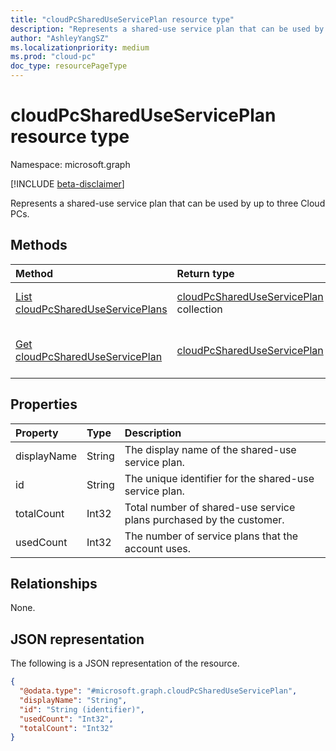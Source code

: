```yaml
---
title: "cloudPcSharedUseServicePlan resource type"
description: "Represents a shared-use service plan that can be used by up to three Cloud PCs."
author: "AshleyYangSZ"
ms.localizationpriority: medium
ms.prod: "cloud-pc"
doc_type: resourcePageType
---
```


# cloudPcSharedUseServicePlan resource type

Namespace: microsoft.graph

[!INCLUDE [beta-disclaimer](../../includes/beta-disclaimer.md)]

Represents a shared-use service plan that can be used by up to three Cloud PCs.

## Methods

|Method|Return type|Description|
|:---|:---|:---|
|[List cloudPcSharedUseServicePlans](../api/virtualendpoint-list-shareduseserviceplans.md)|[cloudPcSharedUseServicePlan](../resources/cloudpcshareduseserviceplan.md) collection|Get a list of the [cloudPcSharedUseServicePlan](../resources/cloudpcshareduseserviceplan.md) objects and their properties.|
|[Get cloudPcSharedUseServicePlan](../api/cloudpcshareduseserviceplan-get.md)|[cloudPcSharedUseServicePlan](../resources/cloudpcshareduseserviceplan.md)|Read the properties and relationships of a [cloudPcSharedUseServicePlan](../resources/cloudpcshareduseserviceplan.md) object.|

## Properties

| Property    | Type   | Description                                                         |
|:------------|:-------|:--------------------------------------------------------------------|
| displayName | String | The display name of the shared-use service plan.                    |
| id          | String | The unique identifier for the shared-use service plan.              |
| totalCount  | Int32  | Total number of shared-use service plans purchased by the customer. |
| usedCount   | Int32  | The number of service plans that the account uses.                  |

## Relationships

None.

## JSON representation

The following is a JSON representation of the resource.

<!-- {
  "blockType": "resource",
  "keyProperty": "id",
  "@odata.type": "microsoft.graph.cloudPcSharedUseServicePlan",
  "baseType": "microsoft.graph.entity",
  "openType": false
}
-->
``` json
{
  "@odata.type": "#microsoft.graph.cloudPcSharedUseServicePlan",
  "displayName": "String",
  "id": "String (identifier)",
  "usedCount": "Int32",
  "totalCount": "Int32"
}
```
